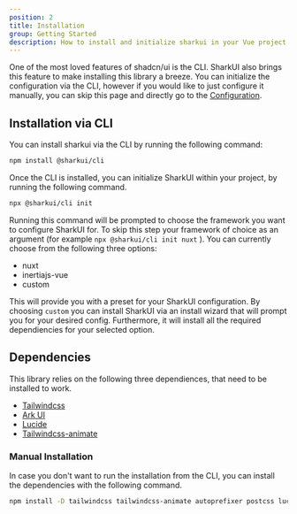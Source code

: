 ```yaml
---
position: 2
title: Installation
group: Getting Started
description: How to install and initialize sharkui in your Vue project
---
```


One of the most loved features of shadcn/ui is the CLI. SharkUI also brings this feature to make installing this library a breeze.
You can initialize the configuration via the CLI, however if you would like to just configure it manually, you can skip this page and directly go to the [Configuration](/docs/configuration).

## Installation via CLI

You can install sharkui via the CLI by running the following command:

```bash
npm install @sharkui/cli
```

Once the CLI is installed, you can initialize SharkUI within your project, by running the following command.

```bash
npx @sharkui/cli init
```

Running this command will be prompted to choose the framework you want to configure SharkUI for. To skip this step your framework of choice as an argument (for example `npx @sharkui/cli init nuxt` ). You can currently choose from the following three options:

- nuxt
- inertiajs-vue
- custom

This will provide you with a preset for your SharkUI configuration. By choosing `custom` you can install SharkUI via an install wizard that will prompt you for your desired config. Furthermore, it will install all the required dependiencies for your selected option.

## Dependencies

This library relies on the following three dependiences, that need to be installed to work.

- [Tailwindcss]('https://tailwindcss.com')
- [Ark UI]('https://ark-ui.com')
- [Lucide]('https://lucide.dev')
- [Tailwindcss-animate]('https://github.com/jamiebuilds/tailwindcss-animate')

### Manual Installation

In case you don't want to run the installation from the CLI, you can install the dependencies with the following command.

```bash
npm install -D tailwindcss tailwindcss-animate autoprefixer postcss lucide-vue-next @arkui/vue
```